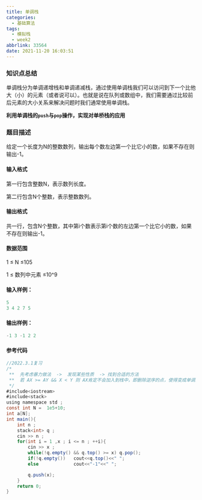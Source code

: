 ```yaml
---
title: 单调栈
categories:
  - 基础算法
tags:
  - 模拟栈
  - week2
abbrlink: 33564
date: 2021-11-20 16:03:51
---
```


### 知识点总结

​       单调栈分为单调递增栈和单调递减栈，通过使用单调栈我们可以访问到下一个比他大（小）的元素（或者说可以）。也就是说在队列或数组中，我们需要通过比较前后元素的大小关系来解决问题时我们通常使用单调栈。<!-- more -->

**利用单调栈的`push`与`pop`操作，实现对单桥栈的应用**

### 题目描述

给定一个长度为N的整数数列，输出每个数左边第一个比它小的数，如果不存在则输出-1。

#### 输入格式

第一行包含整数N，表示数列长度。

第二行包含N个整数，表示整数数列。

#### 输出格式

共一行，包含N个整数，其中第i个数表示第i个数的左边第一个比它小的数，如果不存在则输出-1。

#### 数据范围

1 ≤ N ≤105

1 ≤ 数列中元素 ≤10^9

#### 输入样例：

```java
5
3 4 2 7 5
```

#### 输出样例：

```java
-1 3 -1 2 2
```

#### 参考代码

```java
//2022.3.1复习
/*
 **  先考虑暴力做法  ->  发现某些性质  -> 找到合适的方法
 **  若 AX >= AY && X < Y 则 AX肯定不会加入到栈中，即删除逆序的点，使得变成单调的直线
 */
#include<iostream>
#include<stack>
using namespace std ;
const int N =  1e5+10;
int a[N];
int main(){
    int n ;
    stack<int> q ;
    cin >> n ;
    for(int i = 1 ,x ; i <= n ; ++i){
        cin >> x ;
        while(!q.empty() && q.top() >= x) q.pop();
        if(!q.empty())   cout<<q.top()<<" ";
        else             cout<<"-1"<<" ";

        q.push(x);  
    }
    return 0;
}
```

